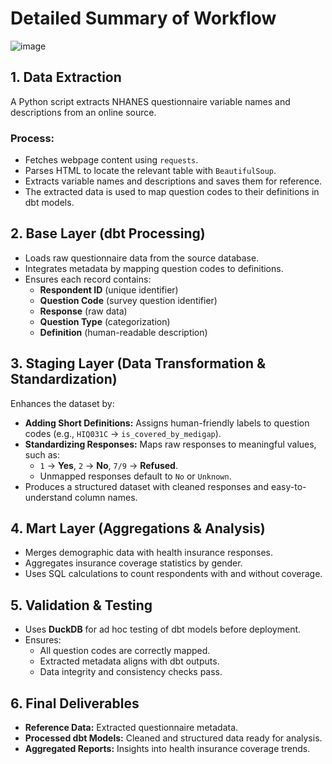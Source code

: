 # Detailed Summary of Workflow

![image](https://github.com/user-attachments/assets/55016c92-9f0b-4c2a-b61a-94f106cd4d2e)

## 1. Data Extraction
A Python script extracts NHANES questionnaire variable names and descriptions from an online source.

### Process:
- Fetches webpage content using `requests`.
- Parses HTML to locate the relevant table with `BeautifulSoup`.
- Extracts variable names and descriptions and saves them for reference.
- The extracted data is used to map question codes to their definitions in dbt models.

## 2. Base Layer (dbt Processing)
- Loads raw questionnaire data from the source database.
- Integrates metadata by mapping question codes to definitions.
- Ensures each record contains:
  - **Respondent ID** (unique identifier)
  - **Question Code** (survey question identifier)
  - **Response** (raw data)
  - **Question Type** (categorization)
  - **Definition** (human-readable description)

## 3. Staging Layer (Data Transformation & Standardization)
Enhances the dataset by:
- **Adding Short Definitions:** Assigns human-friendly labels to question codes (e.g., `HIQ031C` → `is_covered_by_medigap`).
- **Standardizing Responses:** Maps raw responses to meaningful values, such as:
  - `1` → **Yes**, `2` → **No**, `7/9` → **Refused**.
  - Unmapped responses default to `No` or `Unknown`.
- Produces a structured dataset with cleaned responses and easy-to-understand column names.

## 4. Mart Layer (Aggregations & Analysis)
- Merges demographic data with health insurance responses.
- Aggregates insurance coverage statistics by gender.
- Uses SQL calculations to count respondents with and without coverage.

## 5. Validation & Testing
- Uses **DuckDB** for ad hoc testing of dbt models before deployment.
- Ensures:
  - All question codes are correctly mapped.
  - Extracted metadata aligns with dbt outputs.
  - Data integrity and consistency checks pass.

## 6. Final Deliverables
- **Reference Data:** Extracted questionnaire metadata.
- **Processed dbt Models:** Cleaned and structured data ready for analysis.
- **Aggregated Reports:** Insights into health insurance coverage trends.
